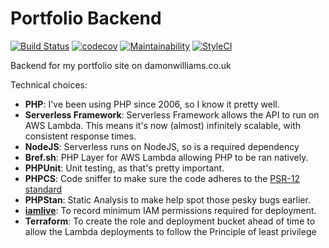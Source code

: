 # Portfolio Backend
[![Build Status](https://www.travis-ci.com/footballencarta/portfolio-backend.svg?branch=main)](https://www.travis-ci.com/footballencarta/portfolio-backend) [![codecov](https://codecov.io/gh/footballencarta/portfolio-backend/branch/main/graph/badge.svg?token=TNUFC8R5HQ)](https://codecov.io/gh/footballencarta/portfolio-backend) [![Maintainability](https://api.codeclimate.com/v1/badges/822b56afaa8eef1af1fb/maintainability)](https://codeclimate.com/github/footballencarta/portfolio-backend/maintainability) [![StyleCI](https://github.styleci.io/repos/354085678/shield?branch=main)](https://github.styleci.io/repos/354085678?branch=main)

Backend for my portfolio site on damonwilliams.co.uk

Technical choices:

* **PHP**: I've been using PHP since 2006, so I know it pretty well.
* **Serverless Framework**: Serverless Framework allows the API to run on AWS Lambda. This means it's now (almost) infinitely scalable, with consistent response times.
* **NodeJS**: Serverless runs on NodeJS, so is a required dependency
* **Bref.sh**: PHP Layer for AWS Lambda allowing PHP to be ran natively.
* **PHPUnit**: Unit testing, as that's pretty important.
* **PHPCS**: Code sniffer to make sure the code adheres to the [PSR-12 standard](https://www.php-fig.org/psr/psr-12/)
* **PHPStan**: Static Analysis to make help spot those pesky bugs earlier.
* **[iamlive](https://github.com/iann0036/iamlive)**: To record minimum IAM permissions required for deployment.
* **Terraform**: To create the role and deployment bucket ahead of time to allow the Lambda deployments to follow the Principle of least privilege
